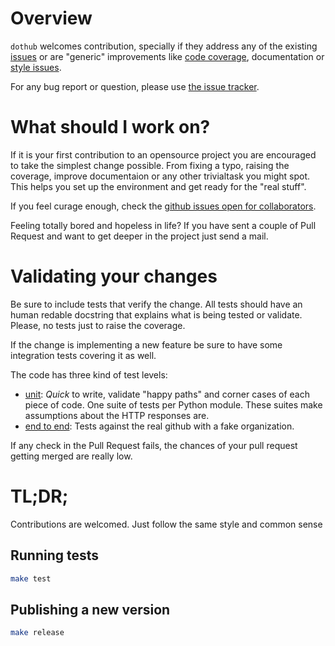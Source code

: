 # Overview

`dothub` welcomes contribution, specially if they address any of the existing [issues](https://github.com/mariocj89/dothub/issues) or are "generic" improvements like [code coverage](https://coveralls.io/github/mariocj89/dothub), documentation or [style issues](https://landscape.io/github/mariocj89/dothub/master).

For any bug report or question, please use [the issue tracker](https://github.com/mariocj89/dothub/issues).

# What should I work on?

If it is your first contribution to an opensource project you are encouraged to take the simplest change possible. From fixing a typo, raising the coverage, improve documentaion or any other trivialtask you might spot. This helps you set up the environment and get ready for the "real stuff".

If you feel curage enough, check the [github issues open for collaborators](https://github.com/mariocj89/dothub/issues?q=is%3Aopen+is%3Aissue+label%3A%22help+wanted%22).

Feeling totally bored and hopeless in life? If you have sent a couple of Pull Request and want to get deeper in the project just send a mail.

# Validating your changes

Be sure to include tests that verify the change. All tests should have an human redable docstring that explains what is being tested or validate. Please, no tests just to raise the coverage.

If the change is implementing a new feature be sure to have some integration tests covering it as well.

The code has three kind of test levels:

- [unit](https://github.com/mariocj89/dothub/tree/master/tests/unit): *Quick* to write, validate "happy paths" and corner cases of each piece of code. One suite of tests per Python module. These suites make assumptions about the HTTP responses are.
- [end to end](https://github.com/mariocj89/dothub/tree/master/tests/end_to_end): Tests against the real github with a fake organization.

If any check in the Pull Request fails, the chances of your pull request getting merged are really low.

# TL;DR;

Contributions are welcomed. Just follow the same style and common sense

## Running tests
```bash
make test
```

## Publishing a new version
```bash
make release
```

